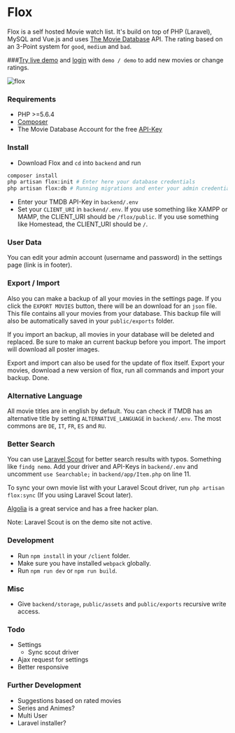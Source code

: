 Flox
===============
Flox is a self hosted Movie watch list. It's build on top of PHP (Laravel), MySQL and Vue.js and uses [The Movie Database](https://www.themoviedb.org/) API.
The rating based on an 3-Point system for `good`, `medium` and `bad`.

###[Try live demo](http://80.240.132.120/flox-demo/public/) and [login](http://80.240.132.120/flox-demo/public/login) with `demo / demo` to add new movies or change ratings.

![flox](http://80.240.132.120/flox-demo/public/assets/img/demo-dark.png)

### Requirements

* PHP >=5.6.4
* [Composer](https://getcomposer.org/)
* The Movie Database Account for the free [API-Key](https://www.themoviedb.org/faq/api)

### Install

* Download Flox and `cd` into `backend` and run
```bash
composer install
php artisan flox:init # Enter here your database credentials
php artisan flox:db # Running migrations and enter your admin credentials for the site
```
* Enter your TMDB API-Key in `backend/.env`
* Set your `CLIENT_URI` in `backend/.env`. If you use something like XAMPP or MAMP, the CLIENT_URI should be `/flox/public`. If you use something like Homestead, the CLIENT_URI should be `/`.

### User Data

You can edit your admin account (username and password) in the settings page (link is in footer).

### Export / Import

Also you can make a backup of all your movies in the settings page. If you click the `EXPORT MOVIES` button, there will be an download for an `json` file. This file
contains all your movies from your database. This backup file will also be automatically saved in your `public/exports` folder.

If you import an backup, all movies in your database will be deleted and replaced. Be sure to make an current backup before you import.
The import will download all poster images.

Export and import can also be used for the update of flox itself. Export your movies, download a new version of flox, run all commands and import your backup. Done.

### Alternative Language

All movie titles are in english by default. You can check if TMDB has an alternative title by setting `ALTERNATIVE_LANGUAGE` in `backend/.env`.
The most commons are `DE`, `IT`, `FR`, `ES` and `RU`.

### Better Search

You can use [Laravel Scout](https://laravel.com/docs/master/scout) for better search results with typos. Something like `findg nemo`.
Add your driver and API-Keys in `backend/.env` and uncomment `use Searchable;` in `backend/app/Item.php` on line 11.

To sync your own movie list with your Laravel Scout driver, run `php artisan flox:sync` (If you using Laravel Scout later).

[Algolia](https://www.algolia.com/) is a great service and has a free hacker plan.

Note: Laravel Scout is on the demo site not active.

### Development

* Run `npm install` in your `/client` folder.
* Make sure you have installed `webpack` globally.
* Run `npm run dev` or  `npm run build`.

### Misc

* Give `backend/storage`, `public/assets` and `public/exports` recursive write access.

### Todo

* Settings
  * Sync scout driver
* Ajax request for settings
* Better responsive

### Further Development

* Suggestions based on rated movies
* Series and Animes?
* Multi User
* Laravel installer?
